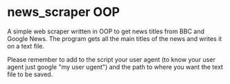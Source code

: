 # news_scraper OOP
A simple web scraper written in OOP to get news titles from BBC and Google News. The program gets all the main titles of the news and writes it on a text file.

Please remember to add to the script your user agent (to know your user agent just google "my user ugent") and the path to where you want the text file to be saved.
